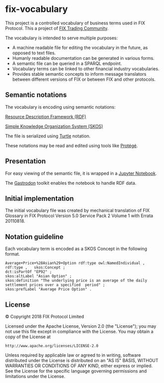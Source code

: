 # fix-vocabulary

This project is a controlled vocabulary of business terms used in FIX Protocol. This a project of [FIX Trading Community](http://www.fixtradingcommunity.org/).

The vocabulary is intended to serve multiple purposes:

* A machine readable file for editing the vocabulary in the future, as opposed to text files.
* Humanly readable documentation can be generated in various forms.
* A semantic file can be queried in a SPARQL endpoint.
* Vocabulary terms can be linked to other financial industry vocabularies.
* Provides stable semantic concepts to inform message translators between different versions of FIX or between FIX and other protocols.

## Semantic notations

The vocabulary is encoding using semantic notations:

[Resource Description Framework (RDF)](https://www.w3.org/TR/2014/REC-rdf11-concepts-20140225/)

[Simple Knowledge Organization System (SKOS)](https://www.w3.org/TR/skos-reference/)

The file is serialized using [Turtle](https://www.w3.org/TR/turtle/) notation.

These notations may be read and edited using tools like [Protégé](https://protege.stanford.edu/).

## Presentation

For easy viewing of the semantic file, it is wrapped in a [Jupyter Notebook](https://jupyter.org/).

The [Gastrodon](https://github.com/paulhoule/gastrodon) toolkit enables the notebook to handle RDF data.

## Initial implementation

The initial vocabulary file was created by mechanical translation of FIX Glossary in FIX Protocol Version 5.0 Service Pack 2 Volume 1 with Errata 20110818.

## Notation guideline

Each vocabulary term is encoded as a SKOS Concept in the following format.

```
Average+Price+%28Asian%29+Option rdf:type owl:NamedIndividual ,
rdf:type ,   skos:Concept ;
dct:isPartOf "EP92" ;
skos:altLabel "Asian Option" ;
skos:definition "The underlying price is an average of the daily settlement prices over a specified  period" ;
skos:prefLabel "Average Price Option" .
```

## License
© Copyright 2018 FIX Protocol Limited

Licensed under the Apache License, Version 2.0 (the "License");
you may not use this file except in compliance with the License.
You may obtain a copy of the License at

    http://www.apache.org/licenses/LICENSE-2.0

Unless required by applicable law or agreed to in writing, software
distributed under the License is distributed on an "AS IS" BASIS,
WITHOUT WARRANTIES OR CONDITIONS OF ANY KIND, either express or implied.
See the License for the specific language governing permissions and
limitations under the License.